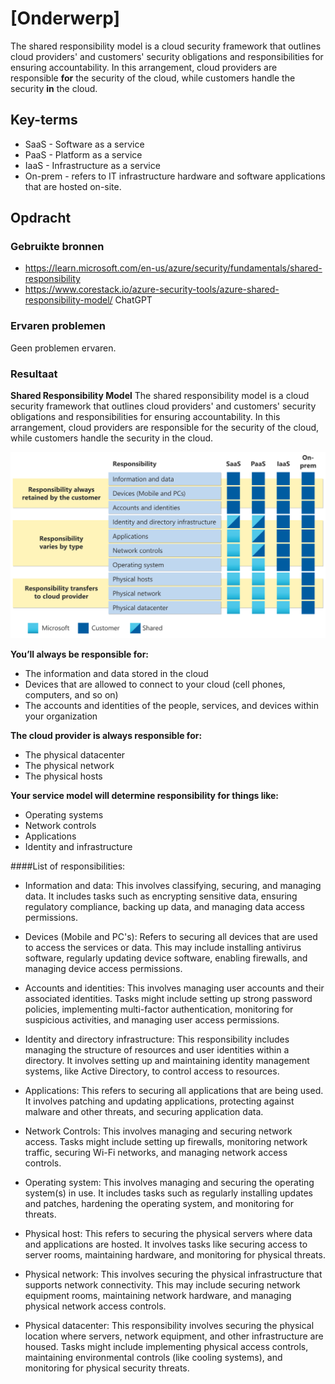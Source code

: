 # [Onderwerp]
The shared responsibility model is a cloud security framework that outlines cloud providers' and customers' security obligations and responsibilities for ensuring accountability. In this arrangement, cloud providers are responsible **for** the security of the cloud, while customers handle the security **in** the cloud.

## Key-terms
- SaaS - Software as a service
- PaaS - Platform as a service
- IaaS - Infrastructure as a service 
- On-prem - refers to IT infrastructure hardware and software applications that are hosted on-site.

## Opdracht
### Gebruikte bronnen
- https://learn.microsoft.com/en-us/azure/security/fundamentals/shared-responsibility
- https://www.corestack.io/azure-security-tools/azure-shared-responsibility-model/
ChatGPT

### Ervaren problemen
Geen problemen ervaren.

### Resultaat

**Shared Responsibility Model**
The shared responsibility model is a cloud security framework that outlines cloud providers' and customers' security obligations and responsibilities for ensuring accountability. In this arrangement, cloud providers are responsible for the security of the cloud, while customers handle the security in the cloud.

![Image](https://github.com/techgrounds/techgrounds-kaman/blob/main/00_includes/AZ-04_image.svg)


**You’ll always be responsible for:**

- The information and data stored in the cloud
- Devices that are allowed to connect to your cloud (cell phones, computers, and so on)
- The accounts and identities of the people, services, and devices within your organization

**The cloud provider is always responsible for:**

- The physical datacenter
- The physical network
- The physical hosts

**Your service model will determine responsibility for things like:**

- Operating systems
- Network controls
- Applications
- Identity and infrastructure


####List of responsibilities:

- Information and data: This involves classifying, securing, and managing data. It includes tasks such as encrypting sensitive data, ensuring regulatory compliance, backing up data, and managing data access permissions.

- Devices (Mobile and PC's): Refers to securing all devices that are used to access the services or data. This may include installing antivirus software, regularly updating device software, enabling firewalls, and managing device access permissions.

- Accounts and identities: This involves managing user accounts and their associated identities. Tasks might include setting up strong password policies, implementing multi-factor authentication, monitoring for suspicious activities, and managing user access permissions.

- Identity and directory infrastructure: This responsibility includes managing the structure of resources and user identities within a directory. It involves setting up and maintaining identity management systems, like Active Directory, to control access to resources.

- Applications: This refers to securing all applications that are being used. It involves patching and updating applications, protecting against malware and other threats, and securing application data.

- Network Controls: This involves managing and securing network access. Tasks might include setting up firewalls, monitoring network traffic, securing Wi-Fi networks, and managing network access controls.

- Operating system: This involves managing and securing the operating system(s) in use. It includes tasks such as regularly installing updates and patches, hardening the operating system, and monitoring for threats.

- Physical host: This refers to securing the physical servers where data and applications are hosted. It involves tasks like securing access to server rooms, maintaining hardware, and monitoring for physical threats.

- Physical network: This involves securing the physical infrastructure that supports network connectivity. This may include securing network equipment rooms, maintaining network hardware, and managing physical network access controls.

- Physical datacenter: This responsibility involves securing the physical location where servers, network equipment, and other infrastructure are housed. Tasks might include implementing physical access controls, maintaining environmental controls (like cooling systems), and monitoring for physical security threats.